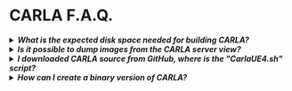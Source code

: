 CARLA F.A.Q.
============

<details>
  <summary><h5 style="display:inline">
  What is the expected disk space needed for building CARLA?
  </h4></summary>

Building CARLA from source requires about 15GB of disk space, not counting
Unreal Engine installation.

However, you will also need to build and install Unreal Engine, which on Linux
requires much more disk space as it keeps all the intermediate files,
[see this thread](https://answers.unrealengine.com/questions/430541/linux-engine-size.html).

</details>

<details>
  <summary><h5 style="display:inline">
  Is it possible to dump images from the CARLA server view?
  </h4></summary>

Yes, this is an Unreal Engine feature. You can dump the images of the server
camera by running CARLA with

    $ ./CarlaUE4.sh -benchmark -fps=30 -dumpmovie

Images are saved to "CarlaUE4/Saved/Screenshots/LinuxNoEditor".

</details>

<details>
  <summary><h5 style="display:inline">
  I downloaded CARLA source from GitHub, where is the "CarlaUE4.sh" script?
  </h4></summary>

There is no "CarlaUE4.sh" script in the source version of CARLA, you need to
follow the instructions in the [documentation](http://carla.readthedocs.io) on
building CARLA from source.

Once you open the project in the Unreal Editor, you can hit Play to test CARLA.

</details>

<details>
  <summary><h5 style="display:inline">
  How can I create a binary version of CARLA?
  </h4></summary>

To compile a binary (packaged) version of CARLA, open the CarlaUE4 project with
Unreal Editor, go to the menu "File -> Package Project", and select your
platform. This takes a while, but in the end it should generate a packaged
version of CARLA to execute without Unreal Editor.

</details>
